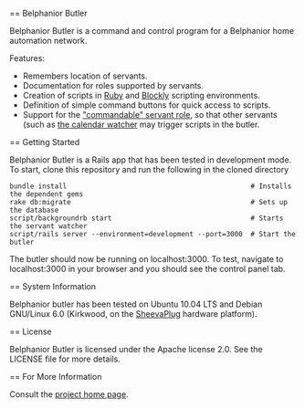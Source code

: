 == Belphanior Butler

Belphanior Butler is a command and control program for a Belphanior home automation network.

Features:
* Remembers location of servants.
* Documentation for roles supported by servants.
* Creation of scripts in [Ruby](http://www.ruby-lang.org) and [Blockly](http://code.google.com/p/blockly/)
  scripting environments.
* Definition of simple command buttons for quick access to scripts.
* Support for the ["commandable" servant role](http://belphanior.net/roles/commandable/v1),
  so that other servants (such as
  [the calendar watcher](http://github.com/fixermark/belphanior-calendar-watcher-servant)
  may trigger scripts in the butler.

== Getting Started

Belphanior Butler is a Rails app that has been tested in development mode.
To start, clone this repository and run the following in the cloned directory

    bundle install                                             # Installs the dependent gems
    rake db:migrate                                            # Sets up the database
    script/backgroundrb start                                  # Starts the servant watcher
    script/rails server --environment=development --port=3000  # Start the butler

The butler should now be running on localhost:3000. To test, navigate to localhost:3000
in your browser and you should see the control panel tab.

== System Information

Belphanior butler has been tested on Ubuntu 10.04 LTS and Debian GNU/Linux 6.0
(Kirkwood, on the [SheevaPlug](http://www.globalscaletechnologies.com/p-46-sheevaplug-dev-kit.aspx)
hardware platform).

== License

Belphanior Butler is licensed under the Apache license 2.0. See the LICENSE file for more details.

== For More Information

Consult the [project home page](http://belphanior.net).